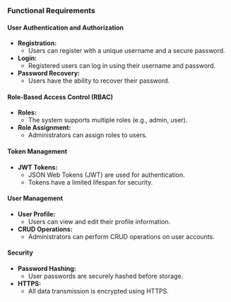 
### Functional Requirements

#### User Authentication and Authorization
- **Registration:**
  - Users can register with a unique username and a secure password.
- **Login:**
  - Registered users can log in using their username and password.
- **Password Recovery:**
  - Users have the ability to recover their password.

#### Role-Based Access Control (RBAC)
- **Roles:**
  - The system supports multiple roles (e.g., admin, user).
- **Role Assignment:**
  - Administrators can assign roles to users.

#### Token Management
- **JWT Tokens:**
  - JSON Web Tokens (JWT) are used for authentication.
  - Tokens have a limited lifespan for security.

#### User Management
- **User Profile:**
  - Users can view and edit their profile information.
- **CRUD Operations:**
  - Administrators can perform CRUD operations on user accounts.

#### Security
- **Password Hashing:**
  - User passwords are securely hashed before storage.
- **HTTPS:**
  - All data transmission is encrypted using HTTPS.
